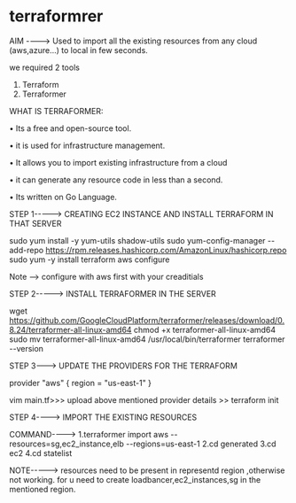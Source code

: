 # terraformrer

AIM ----> Used to import all the existing resources from any cloud (aws,azure...) to local in  few seconds.

we required 2 tools
1. Terraform
2. Terraformer



WHAT IS TERRAFORMER:

• Its a free and open-source tool.

• it is used for infrastructure management.

• It allows you to import existing infrastructure from a cloud

• it can generate any resource code in less than a second.

• Its written on Go Language.



STEP 1----->  CREATING EC2 INSTANCE AND INSTALL TERRAFORM IN THAT SERVER

sudo yum install -y yum-utils shadow-utils
sudo yum-config-manager --add-repo https://rpm.releases.hashicorp.com/AmazonLinux/hashicorp.repo
sudo yum -y install terraform
aws configure

Note --> configure with aws  first with your creaditials


STEP 2----->  INSTALL TERRAFORMER IN THE SERVER

wget https://github.com/GoogleCloudPlatform/terraformer/releases/download/0.8.24/terraformer-all-linux-amd64
chmod +x terraformer-all-linux-amd64
sudo mv terraformer-all-linux-amd64 /usr/local/bin/terraformer
terraformer --version 

STEP 3---> UPDATE THE PROVIDERS FOR THE TERRAFORM

provider "aws" {
  region = "us-east-1"
}

vim main.tf>>> upload above mentioned provider details >> terraform init

STEP 4----> IMPORT THE EXISTING RESOURCES

COMMAND----> 1.terraformer import aws --resources=sg,ec2_instance,elb --regions=us-east-1 
             2.cd generated
             3.cd ec2
             4.cd statelist

 NOTE-----> resources need to be present in representd region ,otherwise not working.
            for u need to create loadbancer,ec2_instances,sg in the mentioned region.

 

 
           
       
